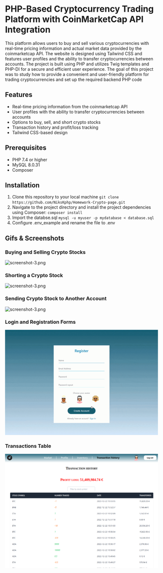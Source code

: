 # PHP-Based Cryptocurrency Trading Platform with CoinMarketCap API Integration

This platform allows users to buy and sell various cryptocurrencies with real-time pricing information and actual market data
provided by the coinmarketcap API. The website is designed using Tailwind CSS and features user profiles and
the ability to transfer cryptocurrencies between accounts. The project is built using PHP and utilizes Twig templates
and PHP-DI for a secure and efficient user experience. 
The goal of this project was to study how to provide a convenient and user-friendly platform for trading cryptocurrencies 
and set up the required backend PHP code

## Features

- Real-time pricing information from the coinmarketcap API
- User profiles with the ability to transfer cryptocurrencies between accounts
- Options to buy, sell, and short crypto stocks
- Transaction history and profit/loss tracking
- Tailwind CSS-based design

## Prerequisites

- PHP 7.4 or higher
- MySQL 8.0.31
- Composer

## Installation

1. Clone this repository to your local machine 
`git clone https://github.com/NiksKphp/Homework-Crypto-page.git`
2. Navigate to the project directory and install the project dependencies using Composer:
`composer install`
3. Import the databse.sql
`mysql -u myuser -p mydatabase < database.sql`
5. Configure .env_example and rename the file to .env


## Gifs & Screenshots

### Buying and Selling Crypto Stocks
![screenshot-3.png](https://github.com/NiksKphp/Screenshots/blob/main/crypto_buysell.gif)

### Shorting a Crypto Stock
![screenshot-3.png](https://github.com/NiksKphp/Screenshots/blob/main/crypto_short.gif)

### Sending Crypto Stock to Another Account
![screenshot-3.png](https://github.com/NiksKphp/Screenshots/blob/main/crypto_send.gif)

### Login and Registration Forms
![screenshot-3.png](https://github.com/NiksKphp/Screenshots/blob/main/crypto_register.gif)

### Transactions Table
![screenshot-3.png](https://github.com/NiksKphp/Screenshots/blob/main/23_12_4.png)
